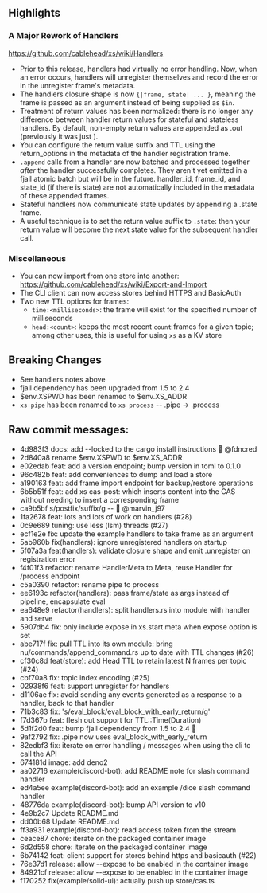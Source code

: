 ## Highlights

### A Major Rework of Handlers

https://github.com/cablehead/xs/wiki/Handlers

- Prior to this release, handlers had virtually no error handling. Now, when an
  error occurs, handlers will unregister themselves and record the error in the
  unregister frame's metadata.
- The handlers closure shape is now `{|frame, state| ... }`, meaning the frame
  is passed as an argument instead of being supplied as `$in`.
- Treatment of return values has been normalized: there is no longer any
  difference between handler return values for stateful and stateless handlers.
  By default, non-empty return values are appended as <handler>.out (previously
  it was just <handler>).
- You can configure the return value suffix and TTL using the return_options in
  the metadata of the handler registration frame.
- `.append` calls from a handler are now batched and processed together *after*
  the handler successfully completes. They aren't yet emitted in a fjall atomic
  batch but will be in the future. handler_id, frame_id, and state_id (if there
  is state) are not automatically included in the metadata of these appended
  frames.
- Stateful handlers now communicate state updates by appending a
  <handler>.state frame.
- A useful technique is to set the return value suffix to `.state`: then your
  return value will become the next state value for the subsequent handler
  call.

### Miscellaneous

- You can now import from one store into another:
  https://github.com/cablehead/xs/wiki/Export-and-Import
- The CLI client can now access stores behind HTTPS and BasicAuth
- Two new TTL options for frames:
    - `time:<milliseconds>`: the frame will exist for the specified number of
      milliseconds
    - `head:<count>`: keeps the most recent `count` frames for a given topic;
      among other uses, this is useful for using `xs` as a KV store

## Breaking Changes

- See handlers notes above
- fjall dependency has been upgraded from 1.5 to 2.4
- $env.XSPWD has been renamed to $env.XS_ADDR
- `xs pipe` has been renamed to `xs process` -- .pipe -> .process


## Raw commit messages:

- 4d983f3 docs: add --locked to the cargo install instructions 🙏 @fdncred
- 2d840a8 rename $env.XSPWD to $env.XS_ADDR
- e02edab feat: add a version endpoint; bump version in toml to 0.1.0
- 96c482b feat: add conveniences to dump and load a store
- a190163 feat: add frame import endpoint for backup/restore operations
- 6b5b51f feat: add xs cas-post: which inserts content into the CAS without needing to insert a corresponding frame
- ca9b5bf s/postfix/suffix/g -- 🙏 @marvin_j97
- 1fa2678 feat: lots and lots of work on handlers (#28)
- 0c9e689 tuning: use less (lsm) threads (#27)
- ecf1e2e fix: update the example handlers to take frame as an argument
- 5ab960b fix(handlers): ignore unregistered handlers on startup
- 5f07a3a feat(handlers): validate closure shape and emit .unregister on registration error
- f4f01f3 refactor: rename HandlerMeta to Meta, reuse Handler for /process endpoint
- c5a0390 refactor: rename pipe to process
- ee6193c refactor(handlers): pass frame/state as args instead of pipeline, encapsulate eval
- ea648e9 refactor(handlers): split handlers.rs into module with handler and serve
- 5907db4 fix: only include expose in xs.start meta when expose option is set
- abe717f fix: pull TTL into its own module: bring nu/commands/append_command.rs up to date with TTL changes (#26)
- cf30c8d feat(store): add Head TTL to retain latest N frames per topic (#24)
- cbf70a8 fix: topic index encoding (#25)
- 02938f6 feat: support unregister for handlers
- d1106ae fix: avoid sending any events generated as a response to a handler, back to that handler
- 71b3c83 fix: 's/eval_block/eval_block_with_early_return/g'
- f7d367b feat: flesh out support for TTL::Time(Duration)
- 5d1f2d0 feat: bump fjall dependency from 1.5 to 2.4 🎉
- 9af2792 fix: .pipe now uses eval_block_with_early_return
- 82edbf3 fix: iterate on error handling / messages when using the cli to call the API
- 674181d image: add deno2
- aa02716 example(discord-bot): add README note for slash command handler
- ed4a5ee example(discord-bot): add an example /dice slash command handler
- 48776da example(discord-bot): bump API version to v10
- 4e9b2c7 Update README.md
- dd00b68 Update README.md
- ff3a931 example(discord-bot): read access token from the stream
- ceace87 chore: iterate on the packaged container image
- 6d2d558 chore: iterate on the packaged container image
- 6b74142 feat: client support for stores behind https and basicauth (#22)
- 76e37d1 release: allow --expose to be enabled in the container image
- 84921cf release: allow --expose to be enabled in the container image
- f170252 fix(example/solid-ui): actually push up store/cas.ts
